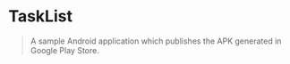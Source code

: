 # TaskList

> A sample Android application which publishes the APK generated in Google Play Store.

